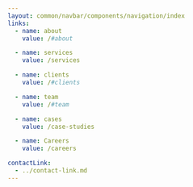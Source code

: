 ```yaml
---
layout: common/navbar/components/navigation/index
links:
  - name: about
    value: /#about

  - name: services
    value: /services

  - name: clients
    value: /#clients

  - name: team
    value: /#team

  - name: cases
    value: /case-studies

  - name: Careers
    value: /careers

contactLink:
  - ../contact-link.md
---
```

